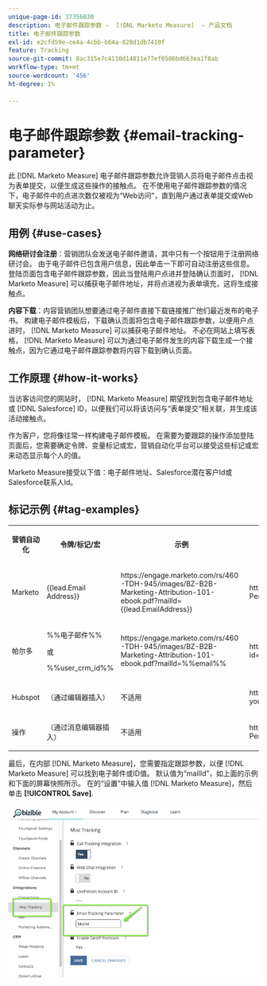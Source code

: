 ```yaml
---
unique-page-id: 37356030
description: 电子邮件跟踪参数 —  [!DNL Marketo Measure]  — 产品文档
title: 电子邮件跟踪参数
exl-id: e2cfd59e-ce4a-4cbb-b64a-828d1db7410f
feature: Tracking
source-git-commit: 8ac315e7c4110d14811e77ef0586bd663ea1f8ab
workflow-type: tm+mt
source-wordcount: '456'
ht-degree: 1%

---
```


# 电子邮件跟踪参数 {#email-tracking-parameter}

此 [!DNL Marketo Measure] 电子邮件跟踪参数允许营销人员将电子邮件点击视为表单提交，以便生成这些操作的接触点。 在不使用电子邮件跟踪参数的情况下，电子邮件中的点进次数仅被视为“Web访问”，直到用户通过表单提交或Web聊天实际参与网站活动为止。

## 用例  {#use-cases}

**网络研讨会注册**：营销团队会发送电子邮件邀请，其中只有一个按钮用于注册网络研讨会。 由于电子邮件已包含用户信息，因此单击一下即可自动注册这些信息。 登陆页面包含电子邮件跟踪参数，因此当登陆用户点进并登陆确认页面时， [!DNL Marketo Measure] 可以捕获电子邮件地址，并将点进视为表单填充，这将生成接触点。

**内容下载**：内容营销团队想要通过电子邮件直接下载链接推广他们最近发布的电子书。 构建电子邮件模板后，下载确认页面将包含电子邮件跟踪参数，以便用户点进时， [!DNL Marketo Measure] 可以捕获电子邮件地址。 不必在网站上填写表格， [!DNL Marketo Measure] 可以为通过电子邮件发生的内容下载生成一个接触点，因为它通过电子邮件跟踪参数将内容下载到确认页面。

## 工作原理 {#how-it-works}

当访客访问您的网站时， [!DNL Marketo Measure] 期望找到包含电子邮件地址或 [!DNL Salesforce] ID，以便我们可以将该访问与“表单提交”相关联，并生成该活动接触点。

作为客户，您将像往常一样构建电子邮件模板。 在需要为要跟踪的操作添加登陆页面后，您需要确定令牌、变量标记或宏，营销自动化平台可以接受这些标记或宏来动态显示每个人的值。

Marketo Measure接受以下值：电子邮件地址、Salesforce潜在客户Id或Salesforce联系人Id。

## 标记示例 {#tag-examples}

<table> 
 <colgroup> 
  <col> 
  <col> 
  <col> 
  <col> 
 </colgroup> 
 <tbody> 
  <tr> 
   <th><p>营销自动化</p></th> 
   <th><p>令牌/标记/宏 </p></th> 
   <th><p>示例</p></th> 
   <th><p>支持材料</p></th> 
  </tr> 
  <tr> 
   <td><p>Marketo</p></td> 
   <td><p>{{lead.Email Address}} </p></td> 
   <td><p>https://engage.marketo.com/rs/460-TDH-945/images/BZ-B2B-Marketing-Attribution-101-ebook.pdf?mailId={{lead.EmailAddress}}</p></td> 
   <td><p>https://docs.marketo.com/display/public/DOCS/Tokens+Overview#TokensOverview-PersonTokens</p></td> 
  </tr> 
  <tr> 
   <td><p>帕尔多</p></td> 
   <td><p>%%电子邮件%% </p><p>或</p><p>%%user_crm_id%%</p></td> 
   <td><p>https://engage.marketo.com/rs/460-TDH-945/images/BZ-B2B-Marketing-Attribution-101-ebook.pdf?mailId=%%email%%</p></td> 
   <td><p>https://help.salesforce.com/articleView?id=pardot_variable_tags_reference.htm&amp;type=5</p></td> 
  </tr> 
  <tr> 
   <td><p>Hubspot</p></td> 
   <td><p>（通过编辑器插入）</p></td> 
   <td><p>不适用</p></td> 
   <td><p>https://knowledge.hubspot.com/cos-general/how-to-use-personalization-with-your-content</p></td> 
  </tr> 
  <tr> 
   <td><p>操作</p></td> 
   <td><p>（通过消息编辑器插入）</p></td> 
   <td><p>不适用</p></td> 
   <td><p>https://connect.act-on.com/hc/en-us/articles/360033436074-How-to-Personalize-Email-Content-with-CRM-Data</p></td> 
  </tr> 
 </tbody> 
</table>

最后，在内部 [!DNL Marketo Measure]，您需要指定跟踪参数，以便 [!DNL Marketo Measure] 可以找到电子邮件或ID值。 默认值为“mailId”，如上面的示例和下面的屏幕快照所示。 在的“设置”中输入值 [!DNL Marketo Measure]，然后单击 **[!UICONTROL Save]**.

![](assets/one.png)

